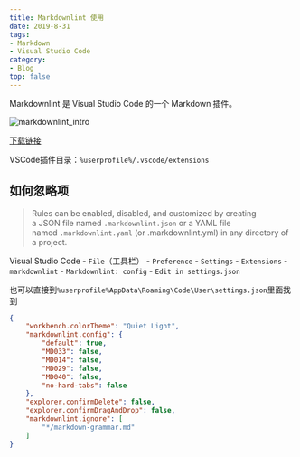 ```yaml
---
title: Markdownlint 使用
date: 2019-8-31
tags:
- Markdown
- Visual Studio Code
category:
- Blog
top: false
---
```


Markdownlint 是 Visual Studio Code 的一个 Markdown 插件。

![markdownlint_intro](markdownlint_intro.jpg)

[下载链接](https://marketplace.visualstudio.com/items?itemName=DavidAnson.vscode-markdownlint)

VSCode插件目录：`%userprofile%/.vscode/extensions`

## 如何忽略项

> Rules can be enabled, disabled, and customized by creating a JSON file named `.markdownlint.json` or a YAML file named `.markdownlint.yaml` (or .markdownlint.yml) in any directory of a project.

Visual Studio Code - `File`（工具栏） - `Preference` - `Settings` - `Extensions` - `markdownlint` - `Markdownlint: config` - `Edit in settings.json`

也可以直接到`%userprofile%AppData\Roaming\Code\User\settings.json`里面找到

```json
{
    "workbench.colorTheme": "Quiet Light",
    "markdownlint.config": {
        "default": true,
        "MD033": false,
        "MD014": false,
        "MD029": false,
        "MD040": false,
        "no-hard-tabs": false
    },
    "explorer.confirmDelete": false,
    "explorer.confirmDragAndDrop": false,
    "markdownlint.ignore": [
        "*/markdown-grammar.md"
    ]
}
```
